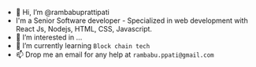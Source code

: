 - 👋 Hi, I’m @rambabuprattipati
- I'm a Senior Software developer - Specialized in web development with React Js, Nodejs, HTML, CSS, Javascript.
- 👀 I’m interested in ...
- 🌱 I’m currently learning `Block chain tech`
- 📫 Drop me an email for any help at `rambabu.ppati@gmail.com`

<!---
rambabuprattipati/rambabuprattipati is a ✨ special ✨ repository because its `README.md` (this file) appears on your GitHub profile.
You can click the Preview link to take a look at your changes.
--->
